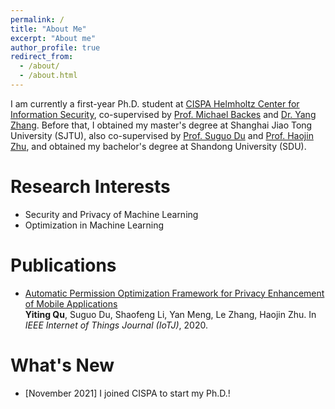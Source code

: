 ```yaml
---
permalink: /
title: "About Me"
excerpt: "About me"
author_profile: true
redirect_from: 
  - /about/
  - /about.html
---
```

I am currently a first-year Ph.D. student at [CISPA Helmholtz Center for Information Security](https://cispa.de/en), co-supervised by [Prof. Michael Backes](https://cispa.de/en/about/director-page) and [Dr. Yang Zhang](https://yangzhangalmo.github.io/). Before that, I obtained my master's degree at Shanghai Jiao Tong University (SJTU), also co-supervised by [Prof. Suguo Du](https://www.acem.sjtu.edu.cn/faculty/dusuguo.html) and 
[Prof. Haojin Zhu](https://nsec.sjtu.edu.cn/~hjzhu/), and obtained my bachelor's degree at Shandong University (SDU).

Research Interests
======
- Security and Privacy of Machine Learning
- Optimization in Machine Learning

Publications
======
- [Automatic Permission Optimization Framework for Privacy Enhancement of Mobile Applications](https://ieeexplore.ieee.org/abstract/document/9270036)\
<b>Yiting Qu</b>, Suguo Du, Shaofeng Li, Yan Meng, Le Zhang, Haojin Zhu.
In *IEEE Internet of Things Journal (IoTJ)*, 2020.

What's New
======
- [November 2021] I joined CISPA to start my Ph.D.!

